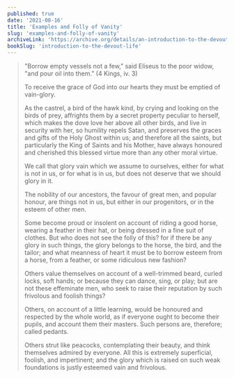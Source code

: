 ```yaml
---
published: true
date: '2021-08-16'
title: 'Examples and Folly of Vanity'
slug: 'examples-and-folly-of-vanity'
archiveLink: 'https://archive.org/details/an-introduction-to-the-devout-life/page/103?view=theater'
bookSlug: 'introduction-to-the-devout-life'
---
```


> "Borrow empty vessels not a few,” said Eliseus to the poor widow, "and pour oil into them." (4 Kings, iv. 3)
>
> To receive the grace of God into our hearts they must be emptied of vain-glory.
>
> As the castrel, a bird of the hawk kind, by crying and looking on the birds of prey, affrights them by a secret property peculiar to herself, which makes the dove love her above all other birds, and live in security with her, so humility repels Satan, and preserves the graces and gifts of the Holy Ghost within us; and therefore all the saints, but particularly the King of Saints and his Mother, have always honoured and cherished this blessed virtue more than any other moral virtue.
>
> We call that glory vain which we assume to ourselves, either for what is not in us, or for what is in us, but does not deserve that we should glory in it.
>
> The nobility of our ancestors, the favour of great men, and popular honour, are things not in us, but either in our progenitors, or in the esteem of other men.
>
> Some become proud or insolent on account of riding a good horse, wearing a feather in their hat, or being dressed in a fine suit of clothes. But who does not see the folly of this? for if there be any glory in such things, the glory belongs to the horse, the bird, and the tailor; and what meanness of heart it must be to borrow esteem from a horse, from a feather, or some ridiculous new fashion?
>
> Others value themselves on account of a well-trimmed beard, curled locks, soft hands; or because they can dance, sing, or play; but are not these effeminate men, who seek to raise their reputation by such frivolous and foolish things?
>
> Others, on account of a little learning, would be honoured and respected by the whole world, as if everyone ought to become their pupils, and account them their masters. Such persons are, therefore; called pedants.
>
> Others strut like peacocks, contemplating their beauty, and think themselves admired by everyone. All this is extremely superficial, foolish, and impertinent; and the glory which is raised on such weak foundations is justly esteemed vain and frivolous.